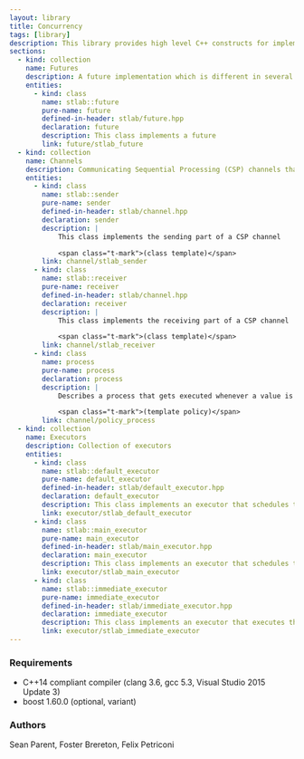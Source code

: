 ```yaml
---
layout: library
title: Concurrency
tags: [library]
description: This library provides high level C++ constructs for implementing algorithms that eases the use of multiple CPU cores while minimizing the contention. For further background information see as well [Better Code: Concurrency](http://sean-parent.stlab.cc/papers-and-presentations)
sections:
  - kind: collection
    name: Futures
    description: A future implementation which is different in several aspects compared to the futures of the C++ Standard. It supports continuations, splits and joins.
    entities:
      - kind: class
        name: stlab::future
        pure-name: future
        defined-in-header: stlab/future.hpp
        declaration: future
        description: This class implements a future
        link: future/stlab_future
  - kind: collection
    name: Channels
    description: Communicating Sequential Processing (CSP) channels that allow to greate processing graphs that execute the tasks on dedicated executors. It is possible to split, join, zip and merge channels. Each processing node can be a functor or process that provides an `await()` and `yield()` method.
    entities:
      - kind: class
        name: stlab::sender
        pure-name: sender
        defined-in-header: stlab/channel.hpp
        declaration: sender
        description: |
            This class implements the sending part of a CSP channel

            <span class="t-mark">(class template)</span>
        link: channel/stlab_sender
      - kind: class
        name: stlab::receiver
        pure-name: receiver
        defined-in-header: stlab/channel.hpp
        declaration: receiver
        description: |
            This class implements the receiving part of a CSP channel

            <span class="t-mark">(class template)</span>
        link: channel/stlab_receiver
      - kind: class
        name: process
        pure-name: process
        declaration: process
        description: |
            Describes a process that gets executed whenever a value is passed into the channel

            <span class="t-mark">(template policy)</span>
        link: channel/policy_process
  - kind: collection
    name: Executors
    description: Collection of executors
    entities:
      - kind: class
        name: stlab::default_executor
        pure-name: default_executor
        defined-in-header: stlab/default_executor.hpp
        declaration: default_executor
        description: This class implements an executor that schedules the tasks on a thread pool
        link: executor/stlab_default_executor
      - kind: class
        name: stlab::main_executor
        pure-name: main_executor
        defined-in-header: stlab/main_executor.hpp
        declaration: main_executor
        description: This class implements an executor that schedules the tasks on the main loop
        link: executor/stlab_main_executor
      - kind: class
        name: stlab::immediate_executor
        pure-name: immediate_executor
        defined-in-header: stlab/immediate_executor.hpp
        declaration: immediate_executor
        description: This class implements an executor that executes the task immediately
        link: executor/stlab_immediate_executor
---
```


### Requirements ###

* C++14 compliant compiler (clang 3.6, gcc 5.3, Visual Studio 2015 Update 3)
* boost 1.60.0 (optional, variant)

### Authors ###
Sean Parent, Foster Brereton, Felix Petriconi
